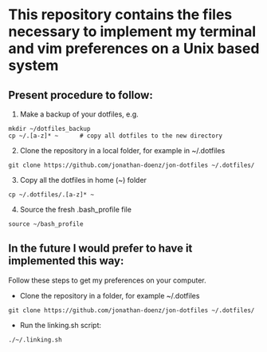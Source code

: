 # This repository contains the files necessary to implement my terminal and vim preferences on a Unix based system

## Present procedure to follow:
1) Make a backup of your dotfiles, e.g.
```
mkdir ~/dotfiles_backup
cp ~/.[a-z]* ~ 		# copy all dotfiles to the new directory
```
2) Clone the repository in a local folder, for example in ~/.dotfiles
```
git clone https://github.com/jonathan-doenz/jon-dotfiles ~/.dotfiles/
```
3) Copy all the dotfiles in home (~) folder
```
cp ~/.dotfiles/.[a-z]* ~
```
4) Source the fresh .bash_profile file
```
source ~/bash_profile
```

## In the future I would prefer to have it implemented this way:
Follow these steps to get my preferences on your computer.

- Clone the repository in a folder, for example ~/.dotfiles
```
git clone https://github.com/jonathan-doenz/jon-dotfiles ~/.dotfiles/
```
- Run the linking.sh script:
```
./~/.linking.sh
```

